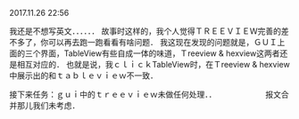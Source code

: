 2017.11.26 22:56

我还是不想写英文．．．．．．
故事时这样的，我个人觉得ＴＲＥＥＶＩＥＷ完善的差不多了，你可以再去跑一跑看看有啥问题．
我这现在发现的问题就是，ＧＵＩ上面的三个界面，TableView有些自成一体的味道，Ｔreeview & hexview这两者还是相互对应的．
也就是说，我ｃｌｉｃｋTableView时，在Ｔreeview & hexview中展示出的和ｔａｂｌｅｖｉｅｗ不一致．

接下来任务：ｇｕｉ中的ｔｒｅｅｖｉｅｗ未做任何处理．．
　　　　　　报文合并那儿我们未考虑．
